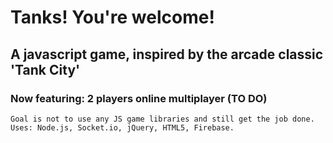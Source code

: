 # Tanks! You're welcome!
## A javascript game, inspired by the arcade classic 'Tank City'
### Now featuring: 2 players online multiplayer (TO DO)

	Goal is not to use any JS game libraries and still get the job done.
	Uses: Node.js, Socket.io, jQuery, HTML5, Firebase.